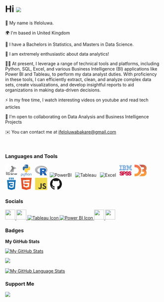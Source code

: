 
<div id="badges" align="center">
 

              
</div>



<h1>
  Hi
  <img src="https://media.giphy.com/media/hvRJCLFzcasrR4ia7z/giphy.gif" width="30px"/>
</h1>

💙 My name is Ifeloluwa.

🌍 I'm based in United Kingdom

🎩 I have a Bachelors in Statistics, and Masters in Data Science.

🧠 I am extremely enthusiastic about data analytics!

💪🏽 At present, I leverage a range of technical tools and platforms, including Python, SQL, Excel, and various Business Intelligence (BI) applications like Power BI and Tableau, to perform my data analyst duties.  With proficiency in these tools, I can efficiently extract, clean, and analyze complex data sets, create visualizations, and develop insightful reports to aid organizations in making data-driven decisions.

⚡  In my free time, I watch interesting videos on youtube and read tech articles

🤝  I'm open to collaborating on Data Analysis and Business Intelligence Projects

✉️  You can contact me at [ifeloluwabakare@gmail.com](mailto:ifeloluwabakare@gmail.com)

<div id="Profilevisit" align="left">
<img src="https://komarev.com/ghpvc/?username=IBakare&style=flat-square&color=blue" alt=""/>
 </div>

 
### Languages and Tools 

<div>
  <img src="https://github.com/devicons/devicon/blob/master/icons/microsoftsqlserver/microsoftsqlserver-plain-wordmark.svg" title="SQL" alt="SQL " width="40" height="40"/>&nbsp;
  <img src="https://github.com/devicons/devicon/blob/master/icons/python/python-original-wordmark.svg"  title="Python" alt="Python" width="40" height="40"/>&nbsp;
  <img src="https://github.com/devicons/devicon/blob/master/icons/r/r-original.svg" title="R" alt="R" width="40" height="40"/>&nbsp;
 <img src="https://img.icons8.com/color/48/000000/power-bi.png" title="PowerBI" alt="PowerBI" width="40" height="40"/>
 &nbsp;
 <img src="https://img.icons8.com/color/48/000000/tableau-software.png" title="Tableau" alt="Tableau" width="40" height="40"/>
 &nbsp;
 <img src="https://img.icons8.com/color/48/000000/microsoft-excel-2019--v1.png" title="Excel" alt="Excel" width="40" height="40"/>
 &nbsp;
   <img src="https://github.com/devicons/devicon/blob/master/icons/spss/spss-original.svg" title="SPSS" alt="SPSS" width="40" height="40"/>&nbsp;
  <img src="https://github.com/devicons/devicon/blob/master/icons/d3js/d3js-original.svg" title="D3" alt="D3" width="40" height="40"/>&nbsp;
  <img src="https://github.com/devicons/devicon/blob/master/icons/css3/css3-plain-wordmark.svg"  title="CSS3" alt="CSS" width="40" height="40"/>&nbsp;
  <img src="https://github.com/devicons/devicon/blob/master/icons/html5/html5-original.svg" title="HTML5" alt="HTML" width="40" height="40"/>&nbsp;
  <img src="https://github.com/devicons/devicon/blob/master/icons/javascript/javascript-original.svg" title="JavaScript" alt="JavaScript" width="40" height="40"/>&nbsp;
  <img src="https://github.com/devicons/devicon/blob/master/icons/github/github-original.svg" title="Git" alt="Git" width="40" height="40"/>
</div>

### Socials

<p align="left"> 
  <a href="https://www.linkedin.com/in/ifeloluwabakare" target="_blank" rel="noreferrer"><img src="https://raw.githubusercontent.com/danielcranney/readme-generator/main/public/icons/socials/linkedin.svg" width="32" height="32" />
 </a>
 <a href="https://www.github.com/IBakare" target="_blank" rel="noreferrer"><img src="https://raw.githubusercontent.com/danielcranney/readme-generator/main/public/icons/socials/github.svg" width="32" height="32" />
 </a>
 <a href="https://public.tableau.com/app/profile/ifeloluwa.bakare" target="_blank" rel="noreferrer">
  <img src="https://img.icons8.com/color/48/000000/tableau-software.png" alt="Tableau Icon" width="32" height="32" />
</a>
 <a href="https://www.novypro.com/profile_projects/bakareifeloluwa" target="_blank" rel="noreferrer">
  <img src="https://img.icons8.com/color/48/000000/power-bi.png" alt="Power BI Icon" width="32" height="32"  />
</a>
  <a href="http://www.medium.com/@ifeloluwabakare" target="_blank" rel="noreferrer"><img src="https://raw.githubusercontent.com/danielcranney/readme-generator/main/public/icons/socials/medium.svg" width="32" height="32" />
 </a>
   <a href="https://www.twitter.com/IfeloluwaBakare" target="_blank" rel="noreferrer"><img src="https://raw.githubusercontent.com/danielcranney/readme-generator/main/public/icons/socials/twitter.svg" width="32" height="32" />
 </a>
    </p>

### Badges

<b>My GitHub Stats</b>

[![My GitHub Stats](https://github-readme-stats.vercel.app/api/?username=IBakare&count_private=true&theme=tokyonight&showicons=true)]()

<a href="http://www.github.com/IBakare"><img src="https://github-readme-streak-stats.herokuapp.com/?user=IBakare&stroke=ffffff&background=1c1917&ring=0891b2&fire=0891b2&currStreakNum=ffffff&currStreakLabel=0891b2&sideNums=ffffff&sideLabels=ffffff&dates=ffffff&hide_border=true" /></a>

[![My GitHub Language Stats](https://github-readme-stats.vercel.app/api/top-langs/?username=IBakare&langs_count=5&theme=tokyonight)]()

### Support Me

<a href="https://www.buymeacoffee.com/ifeloluwabP"><img src="https://cdn.buymeacoffee.com/buttons/v2/default-yellow.png" width="200" /></a>
